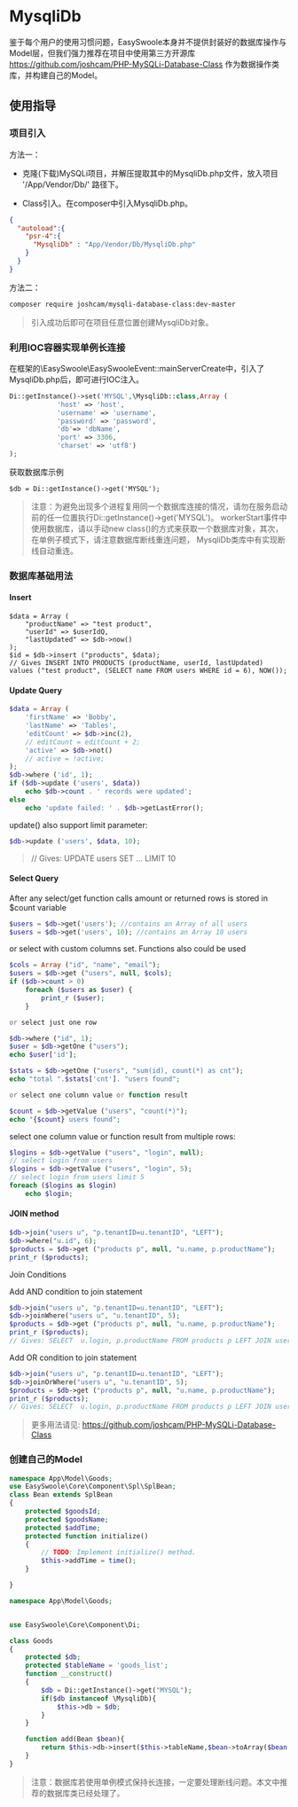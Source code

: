 # MysqliDb

鉴于每个用户的使用习惯问题，EasySwoole本身并不提供封装好的数据库操作与Model层，但我们强力推荐在项目中使用第三方开源库<https://github.com/joshcam/PHP-MySQLi-Database-Class> 作为数据操作类库，并构建自己的Model。

## 使用指导

### 项目引入

方法一：

- 克隆(下载)MySQLi项目，并解压提取其中的MysqliDb.php文件，放入项目 '/App/Vendor/Db/' 路径下。

- Class引入。在composer中引入MysqliDb.php。

```json
{
  "autoload":{
    "psr-4":{
      "MysqliDb" : "App/Vendor/Db/MysqliDb.php"
    }
  }
}
```


方法二：

```bash
composer require joshcam/mysqli-database-class:dev-master
```

  > 引入成功后即可在项目任意位置创建MysqliDb对象。

### 利用IOC容器实现单例长连接

在框架的\EasySwoole\EasySwooleEvent::mainServerCreate中，引入了MysqliDb.php后，即可进行IOC注入。

```php
Di::getInstance()->set('MYSQL',\MysqliDb::class,Array (
            'host' => 'host',
            'username' => 'username',
            'password' => 'password',
            'db'=> 'dbName',
            'port' => 3306,
            'charset' => 'utf8')
);
```

获取数据库示例

```
$db = Di::getInstance()->get('MYSQL');
```

> 注意：为避免出现多个进程复用同一个数据库连接的情况，请勿在服务启动前的任一位置执行Di::getInstance()->get('MYSQL')。 workerStart事件中使用数据库，请以手动new class()的方式来获取一个数据库对象，其次，在单例子模式下，请注意数据库断线重连问题， MysqliDb类库中有实现断线自动重连。

### 数据库基础用法

#### Insert

```
$data = Array (
    "productName" => "test product",
    "userId" => $userIdQ,
    "lastUpdated" => $db->now()
);
$id = $db->insert ("products", $data);
// Gives INSERT INTO PRODUCTS (productName, userId, lastUpdated) values ("test product", (SELECT name FROM users WHERE id = 6), NOW());

```

#### Update Query

```php
$data = Array (
    'firstName' => 'Bobby',
    'lastName' => 'Tables',
    'editCount' => $db->inc(2),
    // editCount = editCount + 2;
    'active' => $db->not()
    // active = !active;
);
$db->where ('id', 1);
if ($db->update ('users', $data))
    echo $db->count . ' records were updated';
else
    echo 'update failed: ' . $db->getLastError();

```

update() also support limit parameter:

```php
$db->update ('users', $data, 10);
```

> // Gives: UPDATE users SET ... LIMIT 10

#### Select Query

After any select/get function calls amount or returned rows is stored in $count variable

```php
$users = $db->get('users'); //contains an Array of all users 
$users = $db->get('users', 10); //contains an Array 10 users

```

or select with custom columns set. Functions also could be used

```php
$cols = Array ("id", "name", "email");
$users = $db->get ("users", null, $cols);
if ($db->count > 0)
    foreach ($users as $user) { 
        print_r ($user);
    }

or select just one row

$db->where ("id", 1);
$user = $db->getOne ("users");
echo $user['id'];

$stats = $db->getOne ("users", "sum(id), count(*) as cnt");
echo "total ".$stats['cnt']. "users found";

or select one column value or function result

$count = $db->getValue ("users", "count(*)");
echo "{$count} users found";

```

select one column value or function result from multiple rows:

```php
$logins = $db->getValue ("users", "login", null);
// select login from users
$logins = $db->getValue ("users", "login", 5);
// select login from users limit 5
foreach ($logins as $login)
    echo $login;

```

#### JOIN method

```php
$db->join("users u", "p.tenantID=u.tenantID", "LEFT");
$db->where("u.id", 6);
$products = $db->get ("products p", null, "u.name, p.productName");
print_r ($products);

```

Join Conditions

Add AND condition to join statement

```php
$db->join("users u", "p.tenantID=u.tenantID", "LEFT");
$db->joinWhere("users u", "u.tenantID", 5);
$products = $db->get ("products p", null, "u.name, p.productName");
print_r ($products);
// Gives: SELECT  u.login, p.productName FROM products p LEFT JOIN users u ON (p.tenantID=u.tenantID AND u.tenantID = 5)

```

Add OR condition to join statement

```php
$db->join("users u", "p.tenantID=u.tenantID", "LEFT");
$db->joinOrWhere("users u", "u.tenantID", 5);
$products = $db->get ("products p", null, "u.name, p.productName");
print_r ($products);
// Gives: SELECT  u.login, p.productName FROM products p LEFT JOIN users u ON (p.tenantID=u.tenantID OR u.tenantID = 5)

```

> 更多用法请见: <https://github.com/joshcam/PHP-MySQLi-Database-Class>

### 创建自己的Model

```php
namespace App\Model\Goods;
use EasySwoole\Core\Component\Spl\SplBean;
class Bean extends SplBean
{
    protected $goodsId;
    protected $goodsName;
    protected $addTime;
    protected function initialize()
    {
        // TODO: Implement initialize() method.
        $this->addTime = time();
    }

}

namespace App\Model\Goods;


use EasySwoole\Core\Component\Di;

class Goods
{
    protected $db;
    protected $tableName = 'goods_list';
    function __construct()
    {
        $db = Di::getInstance()->get("MYSQL");
        if($db instanceof \MysqliDb){
            $this->db = $db;
        }
    }

    function add(Bean $bean){
        return $this->db->insert($this->tableName,$bean->toArray($bean::FILTER_TYPE_NOT_NULL));
    }
}

```

> 注意：数据库若使用单例模式保持长连接，一定要处理断线问题。本文中推荐的数据库类已经处理了。